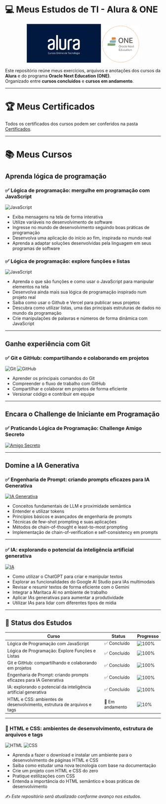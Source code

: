 # 💻 Meus Estudos de TI - Alura & ONE

<p align="center">
  <img src="logos/alura.webp" alt="Logo da Alura" width="240"/>
  <img src="logos/one.png" alt="Logo do ONE" width="120"/>
</p>

Este repositório reúne meus exercícios, arquivos e anotações dos cursos da **Alura** e do programa **Oracle Next Education (ONE)**.  
Organizado entre **cursos concluídos** e **cursos em andamento**.

---

# 🏆 Meus Certificados

Todos os certificados dos cursos podem ser conferidos na pasta [Certificados](certificados/).

---

# 📚 Meus Cursos

## Aprenda lógica de programação

### ✅ Lógica de programação: mergulhe em programação com JavaScript 
![JavaScript](https://img.shields.io/badge/JavaScript-F7DF1E?logo=javascript&logoColor=black)  

- Exiba mensagens na tela de forma interativa
- Utilize variáveis no desenvolvimento de software
- Ingresse no mundo de desenvolvimento seguindo boas práticas de programação
- Desenvolva uma aplicação do início ao fim, inspirada no mundo real
- Aprenda a adaptar soluções desenvolvidas pela linguagem em seus programas de software

### ✅ Lógica de programação: explore funções e listas  
![JavaScript](https://img.shields.io/badge/JavaScript-F7DF1E?logo=javascript&logoColor=black)  

- Aprenda o que são funções e como usar o JavaScript para manipular elementos na tela
- Desenvolva ainda mais sua lógica de programação inspirado num projeto real
- Saiba como usar o Github e Vercel para publicar seus projetos
- Descubra como utilizar listas, uma das principais estruturas de dados no mundo da programação
- Crie manipulações de palavras e números de forma dinâmica com JavaScript

---

## Ganhe experiência com Git

### ✅ Git e GitHub: compartilhando e colaborando em projetos  
![Git](https://img.shields.io/badge/Git-F05032?logo=git&logoColor=white)
![GitHub](https://img.shields.io/badge/GitHub-181717?logo=github&logoColor=white)

- Aprender os principais comandos do Git
- Compreender o fluxo de trabalho com GitHub
- Compartilhar e colaborar em projetos de forma eficiente
- Versionar código e contribuir em equipe

---

## Encara o Challenge de Iniciante em Programação

### ✅ Praticando Lógica de Programação: Challenge Amigo Secreto
[![Amigo Secreto](https://img.shields.io/badge/Challenge-Amigo%20Secreto-brightgreen?style=for-the-badge&logo=javascript)](https://amigosecreto-gamma-three.vercel.app/)

---

## Domine a IA Generativa

### ✅ Engenharia de Prompt: criando prompts eficazes para IA Generativa 
[![IA Generativa](https://img.shields.io/badge/Engenharia%20de%20Prompt-IA%20Generativa-blue?style=for-the-badge&logo=openai&logoColor=white)](#)

- Conceitos fundamentais de LLM e proximidade semântica
- Entender e utilizar tokens
- Princípios básicos e avançados de engenharia de prompts
- Técnicas de few-shot prompting e suas aplicações
- Métodos de chain-of-thought e least-to-most prompting
- Implementação de chain-of-verification e self-consistency em prompts

---

### ✅ IA: explorando o potencial da inteligência artificial generativa
[![IA](https://img.shields.io/badge/-?style=for-the-badge&logo=openai&logoColor=white)](#)

- Como utilizar o ChatGPT para criar e manipular textos
- Explorar as funcionalidades do Google AI Studio para IAs multimodais
- Revisar e resumir textos de forma eficiente com o Gemini
- Integrar a Maritaca AI no ambiente de trabalho
- Aplicar IAs generativas para aumentar a produtividade
- Utilizar IAs para lidar com diferentes tipos de mídia

---

## 🚀 Status dos Estudos

| Curso                                                        | Status        | Progresso                                      |
|--------------------------------------------------------------|---------------|------------------------------------------------|
| Lógica de Programação com JavaScript                         | ✅ Concluído  | ![100%](https://img.shields.io/badge/100%25-brightgreen) |
| Lógica de Programação: Explore Funções e Listas              | ✅ Concluído  | ![100%](https://img.shields.io/badge/100%25-brightgreen) |
| Git e GitHub: compartilhando e colaborando em projetos       | ✅ Concluído  | ![100%](https://img.shields.io/badge/100%25-brightgreen) |
| Engenharia de Prompt: criando prompts eficazes para IA Generativa | ✅ Concluído | ![100%](https://img.shields.io/badge/100%25-brightgreen) |
| IA: explorando o potencial da inteligência artificial generativa | ✅ Concluído | ![100%](https://img.shields.io/badge/100%25-brightgreen) |
| HTML e CSS: ambientes de desenvolvimento, estrutura de arquivos e tags | 🚧 Em andamento | ![10%](https://img.shields.io/badge/10%25-yellow) |

---

### 🚧 HTML e CSS: ambientes de desenvolvimento, estrutura de arquivos e tags  
![HTML](https://img.shields.io/badge/HTML-E34F26?logo=html5&logoColor=white) ![CSS](https://img.shields.io/badge/CSS-1572B6?logo=css3&logoColor=white)  

- Aprenda a fazer o download e instalar um ambiente para o desenvolvimento de páginas HTML e CSS  
- Saiba como estudar uma nova tecnologia com base na documentação  
- Crie um projeto com HTML e CSS do zero  
- Pratique estilizações com CSS  
- Entenda a importância do HTML semântico e boas práticas de desenvolvimento  


✍️ *Este repositório será atualizado conforme avanço nos estudos.*
